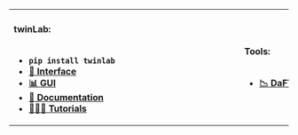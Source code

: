 <table>
  <tr> 
    <th align="left">
      <img width="400" height="1" src="">
      <br><br>
      twinLab:
      <br><br>
      <ul>
        <li><code>pip install twinlab</code></li>
        <li><a href="https://pypi.org/project/twinlab/">🧪 Interface</a></li>
        <li><a href="https://f2yq4lqtu5xle36mqgh5rprefe0xcilt.lambda-url.eu-west-2.on.aws/">📊 GUI</a></li>
        <li><a href="https://digilab-ai.github.io/twinLab">📖 Documentation</a></li>
        <li><a href="https://github.com/digiLab-ai/twinLab-Demos">👩🏾‍💻 Tutorials</a></li>
      </ul>
    </th>
    <th align="left">
      <img width="400" height="1" src="">
      <br><br>
      Tools:
      <br><br>
      <ul>
        <li><a href="https://github.com/digiLab-ai/daft">📉 DaFT</a></li>
      </ul>
    </th>  
  </tr>
</table>

